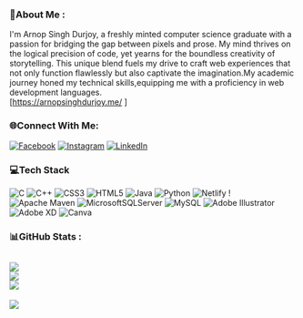 ### 💫About Me :
I'm Arnop Singh Durjoy, a freshly minted computer science graduate with a passion for bridging the gap between pixels and prose. My mind thrives on the logical precision of code, yet yearns for the boundless creativity of storytelling. This unique blend fuels my drive to craft web experiences that not only function flawlessly but also captivate the imagination.My academic journey honed my technical skills,equipping me with a proficiency in web development languages.  
[https://arnopsinghdurjoy.me/ ]

### 🌐Connect With Me:
[![Facebook](https://img.shields.io/badge/Facebook-%231877F2.svg?logo=Facebook&logoColor=white)](https://www.facebook.com/ArnopSinghAronno/) [![Instagram](https://img.shields.io/badge/Instagram-%23E4405F.svg?logo=Instagram&logoColor=white)](https://www.instagram.com/a_s_godse/) [![LinkedIn](https://img.shields.io/badge/LinkedIn-%230077B5.svg?logo=linkedin&logoColor=white)](https://www.linkedin.com/in/arnopsingharonno-464194213/)

### 💻Tech Stack
![C](https://img.shields.io/badge/c-%2300599C.svg?style=flat&logo=c&logoColor=white) ![C++](https://img.shields.io/badge/c++-%2300599C.svg?style=flat&logo=c%2B%2B&logoColor=white) ![CSS3](https://img.shields.io/badge/css3-%231572B6.svg?style=flat&logo=css3&logoColor=white) ![HTML5](https://img.shields.io/badge/html5-%23E34F26.svg?style=flat&logo=html5&logoColor=white) ![Java](https://img.shields.io/badge/java-%23ED8B00.svg?style=flat&logo=java&logoColor=white) ![Python](https://img.shields.io/badge/python-3670A0?style=flat&logo=python&logoColor=ffdd54) ![Netlify](https://img.shields.io/badge/netlify-%23000000.svg?style=flat&logo=netlify&logoColor=#00C7B7) !   ![Apache Maven](https://img.shields.io/badge/Apache%20Maven-C71A36?style=flat&logo=Apache%20Maven&logoColor=white) ![MicrosoftSQLServer](https://img.shields.io/badge/Microsoft%20SQL%20Sever-CC2927?style=flat&logo=microsoft%20sql%20server&logoColor=white) ![MySQL](https://img.shields.io/badge/mysql-%2300f.svg?style=flat&logo=mysql&logoColor=white) ![Adobe Illustrator](https://img.shields.io/badge/adobeillustrator-%23FF9A00.svg?style=flat&logo=adobeillustrator&logoColor=white) ![Adobe XD](https://img.shields.io/badge/Adobe%20XD-470137?style=flat&logo=Adobe%20XD&logoColor=#FF61F6) ![Canva](https://img.shields.io/badge/Canva-%2300C4CC.svg?style=flat&logo=Canva&logoColor=white)
### 📊GitHub Stats :
![](https://github-readme-stats.vercel.app/api?username=AronnoSinghDurjoy&theme=dark&hide_border=true&include_all_commits=false&count_private=false)<br/>
![](https://github-readme-streak-stats.herokuapp.com/?user=AronnoSinghDurjoy&theme=dark&hide_border=true)<br/>
![](https://github-readme-stats.vercel.app/api/top-langs/?username=AronnoSinghDurjoy&theme=dark&hide_border=true&include_all_commits=false&count_private=false&layout=compact)
---
[![](https://visitcount.itsvg.in/api?id=AronnoSinghDurjoy&icon=0&color=0)](https://visitcount.itsvg.in)
